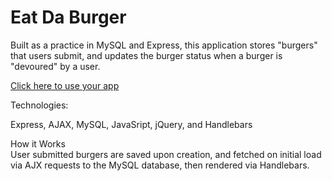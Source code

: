 <h1>Eat Da Burger</h1>

Built as a practice in MySQL and Express, this application stores "burgers" that users submit, and updates the burger status when a burger is "devoured" by a user.
<br>

[Click here to use your app](https://dashboard.heroku.com/apps/burger-eat-da)



Technologies:

Express, AJAX, MySQL, JavaSript, jQuery, and Handlebars

How it Works
<br>
User submitted burgers are saved upon creation, and fetched on initial load via AJX requests to the MySQL database, then rendered via Handlebars.
